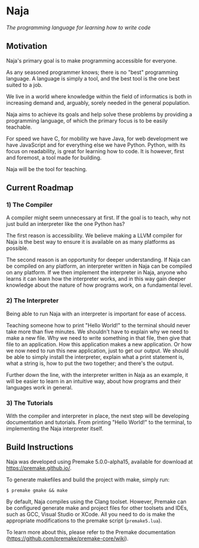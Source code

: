 # Naja
*The programming language for learning how to write code*

## Motivation

Naja's primary goal is to make programming accessible for everyone.

As any seasoned programmer knows; there is no "best" programming language. A language is simply a tool, and the best tool is the one best suited to a job.

We live in a world where knowledge within the field of informatics is both in increasing demand and, arguably, sorely needed in the general population.

Naja aims to achieve its goals and help solve these problems by providing a programming language, of which the primary focus is to be easily teachable.

For speed we have C, for mobility we have Java, for web development we have JavaScript and for everything else we have Python. Python, with its focus on readability, is great for learning how to code. It is however, first and foremost, a tool made for building.

Naja will be the tool for teaching.

## Current Roadmap

### 1) The Compiler

A compiler might seem unnecessary at first. If the goal is to teach, why not just build an interpreter like the one Python has?

The first reason is accessibility. We believe making a LLVM compiler for Naja is the best way to ensure it is available on as many platforms as possible.

The second reason is an opportunity for deeper understanding. If Naja can be compiled on any platform, an interpreter written in Naja can be compiled on any platform. If we then implement the interpreter in Naja, anyone who learns it can learn how the interpreter works, and in this way gain deeper knowledge about the nature of how programs work, on a fundamental level.

### 2) The Interpreter

Being able to run Naja with an interpreter is important for ease of access.

Teaching someone how to print "Hello World!" to the terminal should never take more than five minutes. We shouldn't have to explain why we need to make a new file. Why we need to write something in that file, then give that file to an application. How this application makes a new application. Or how we now need to run this new application, just to get our output. We should be able to simply install the interpreter, explain what a print statement is, what a string is, how to put the two together; and there's the output.

Further down the line, with the interpreter written in Naja as an example, it will be easier to learn in an intuitive way, about how programs and their languages work in general.

### 3) The Tutorials

With the compiler and interpreter in place, the next step will be developing documentation and tutorials. From printing "Hello World!" to the terminal, to implementing the Naja interpreter itself.

## Build Instructions

Naja was developed using Premake 5.0.0-alpha15, available for download at https://premake.github.io/.

To generate makefiles and build the project with make, simply run:

    $ premake gmake && make

By default, Naja compiles using the Clang toolset. However, Premake can be configured generate make and project files for other toolsets and IDEs, such as GCC, Visual Studio or XCode. All you need to do is make the appropriate modifications to the premake script (`premake5.lua`).

To learn more about this, please refer to the Premake documentation (https://github.com/premake/premake-core/wiki).

